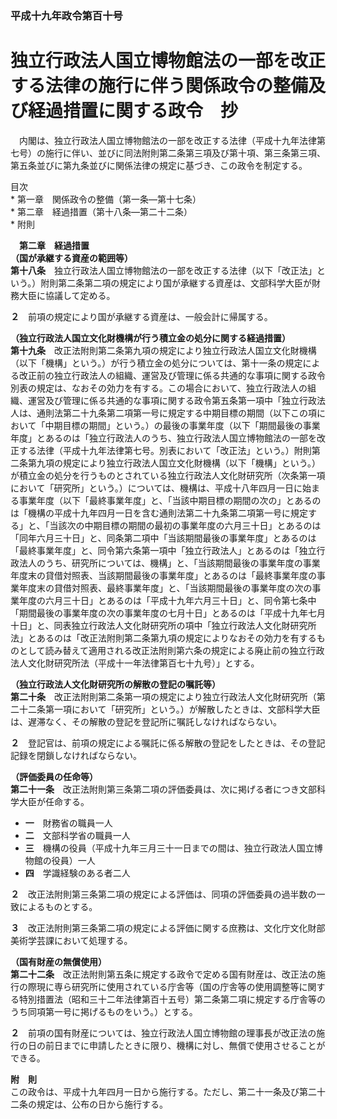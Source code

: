 ### 平成十九年政令第百十号  
# 独立行政法人国立博物館法の一部を改正する法律の施行に伴う関係政令の整備及び経過措置に関する政令　抄  
　内閣は、独立行政法人国立博物館法の一部を改正する法律（平成十九年法律第七号）の施行に伴い、並びに同法附則第二条第三項及び第十項、第三条第三項、第五条並びに第九条並びに関係法律の規定に基づき、この政令を制定する。  
  
目次  
	* 第一章　関係政令の整備（第一条―第十七条）  
	* 第二章　経過措置（第十八条―第二十二条）  
	* 附則  
  
&emsp;**第二章　経過措置**  
**（国が承継する資産の範囲等）**  
**第十八条**　独立行政法人国立博物館法の一部を改正する法律（以下「改正法」という。）附則第二条第二項の規定により国が承継する資産は、文部科学大臣が財務大臣に協議して定める。  
  
**２**　前項の規定により国が承継する資産は、一般会計に帰属する。  
  
**（独立行政法人国立文化財機構が行う積立金の処分に関する経過措置）**  
**第十九条**　改正法附則第二条第九項の規定により独立行政法人国立文化財機構（以下「機構」という。）が行う積立金の処分については、第十一条の規定による改正前の独立行政法人の組織、運営及び管理に係る共通的な事項に関する政令別表の規定は、なおその効力を有する。この場合において、独立行政法人の組織、運営及び管理に係る共通的な事項に関する政令第五条第一項中「独立行政法人は、通則法第二十九条第二項第一号に規定する中期目標の期間（以下この項において「中期目標の期間」という。）の最後の事業年度（以下「期間最後の事業年度」とあるのは「独立行政法人のうち、独立行政法人国立博物館法の一部を改正する法律（平成十九年法律第七号。別表において「改正法」という。）附則第二条第九項の規定により独立行政法人国立文化財機構（以下「機構」という。）が積立金の処分を行うものとされている独立行政法人文化財研究所（次条第一項において「研究所」という。）については、機構は、平成十八年四月一日に始まる事業年度（以下「最終事業年度」と、「当該中期目標の期間の次の」とあるのは「機構の平成十九年四月一日を含む通則法第二十九条第二項第一号に規定する」と、「当該次の中期目標の期間の最初の事業年度の六月三十日」とあるのは「同年六月三十日」と、同条第二項中「当該期間最後の事業年度」とあるのは「最終事業年度」と、同令第六条第一項中「独立行政法人」とあるのは「独立行政法人のうち、研究所については、機構」と、「当該期間最後の事業年度の事業年度末の貸借対照表、当該期間最後の事業年度」とあるのは「最終事業年度の事業年度末の貸借対照表、最終事業年度」と、「当該期間最後の事業年度の次の事業年度の六月三十日」とあるのは「平成十九年六月三十日」と、同令第七条中「期間最後の事業年度の次の事業年度の七月十日」とあるのは「平成十九年七月十日」と、同表独立行政法人文化財研究所の項中「独立行政法人文化財研究所法」とあるのは「改正法附則第二条第九項の規定によりなおその効力を有するものとして読み替えて適用される改正法附則第六条の規定による廃止前の独立行政法人文化財研究所法（平成十一年法律第百七十九号）」とする。  
  
**（独立行政法人文化財研究所の解散の登記の嘱託等）**  
**第二十条**　改正法附則第二条第一項の規定により独立行政法人文化財研究所（第二十二条第一項において「研究所」という。）が解散したときは、文部科学大臣は、遅滞なく、その解散の登記を登記所に嘱託しなければならない。  
  
**２**　登記官は、前項の規定による嘱託に係る解散の登記をしたときは、その登記記録を閉鎖しなければならない。  
  
**（評価委員の任命等）**  
**第二十一条**　改正法附則第三条第二項の評価委員は、次に掲げる者につき文部科学大臣が任命する。  
* **一**　財務省の職員一人  
* **二**　文部科学省の職員一人  
* **三**　機構の役員（平成十九年三月三十一日までの間は、独立行政法人国立博物館の役員）一人  
* **四**　学識経験のある者二人  
  
**２**　改正法附則第三条第二項の規定による評価は、同項の評価委員の過半数の一致によるものとする。  
  
**３**　改正法附則第三条第二項の規定による評価に関する庶務は、文化庁文化財部美術学芸課において処理する。  
  
**（国有財産の無償使用）**  
**第二十二条**　改正法附則第五条に規定する政令で定める国有財産は、改正法の施行の際現に専ら研究所に使用されている庁舎等（国の庁舎等の使用調整等に関する特別措置法（昭和三十二年法律第百十五号）第二条第二項に規定する庁舎等のうち同項第一号に掲げるものをいう。）とする。  
  
**２**　前項の国有財産については、独立行政法人国立博物館の理事長が改正法の施行の日の前日までに申請したときに限り、機構に対し、無償で使用させることができる。  
  
**附　則**  
この政令は、平成十九年四月一日から施行する。ただし、第二十一条及び第二十二条の規定は、公布の日から施行する。  
  

